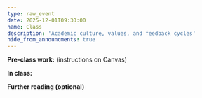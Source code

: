 ```yaml
---
type: raw_event
date: 2025-12-01T09:30:00
name: Class
description: 'Academic culture, values, and feedback cycles'
hide_from_announcments: true
---
```


**Pre-class work:** (instructions on Canvas)



**In class:**



**Further reading (optional)**
